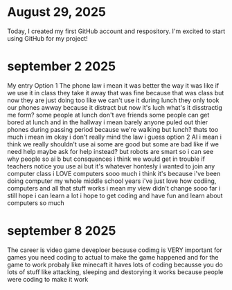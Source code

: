 # August 29, 2025
Today, I created my first GitHub account and respository. I'm excited to start using GitHub for my project! 

# september 2 2025
My entry Option 1 The phone law i mean it was better the way it was like if we use it in class they take it away that was fine because that was class but now they are just doing too like we can't use it during lunch they only took our phones awway because it distract but now it's luch what's it disstractig me form? some people at lunch don't ave friends some people can get bored at lunch and in the hallway i mean barely anyone puled out thier phones during passing period because we're walking but lunch? thats too much i mean im okay i don't really mind the law i guess option 2 AI i mean i think we really shouldn't use ai some are good but some are bad like if we need help maybe ask for help instead? but robots are smart so i can see why people so ai b but consquences i think we would get in trouble if teachers notice you use ai but it's whatever hontesly i wanted to join any computer class i LOVE computers sooo much i think it's because i've been doing computer my whole middle school years i've just love how codiing, computers and all that stuff works i mean my view didn't change sooo far i still hope i can learn a lot i hope to get coding and have fun and learn about computers so much

# september 8 2025
The career is video game deveploer because codimg is VERY important for games you need coding to actual to make the game happened and
for the game to work probaly like minecaft it haves lots of coding becausse you do lots of stuff like attacking, sleeping and destorying it works because people were coding to make it work
